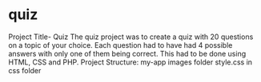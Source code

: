 # quiz
Project Title- Quiz
The quiz project was to create a quiz with 20 questions on a topic of your choice. Each question had to have had 4 possible answers with only one of them being correct. This had to be done using HTML, CSS and PHP.
Project Structure:
my-app
images folder
style.css in css folder


 
